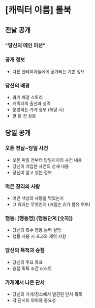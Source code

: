# [캐릭터 이름] 롤북

## 전날 공개

### "당신의 메인 미션"

### 공개 정보
- 다른 플레이어들에게 공개되는 기본 정보

### 당신의 배경
- 과거 배경 스토리
- 캐릭터의 출신과 성격
- 운영하는 가게 정보 (해당 시)
- 한 달 전 상황

## 당일 공개

### 오픈 전날~당일 사건
- 오픈 며칠 전부터 당일까지의 사건 내용
- 당신이 개입한 사건의 상세 내용
- 당신이 알고 있는 정보

### 먹은 찰리의 사탕
- 어떤 색상의 사탕을 먹었는지
- 그 효과는 무엇인지 (크림슨 슈가 함유 여부)

### 행동: [행동명] (행동단계 [숫자])
- 당신의 특수 행동 능력 설명
- 행동 사용 시 효과와 제약 사항

### 당신의 목적과 승점
- 당신의 주요 목표
- 승점 획득 조건 리스트

### 가게에서 나온 단서
- 당신의 가게/장소에서 발견된 단서 목록
- 각 단서의 의미와 중요성 